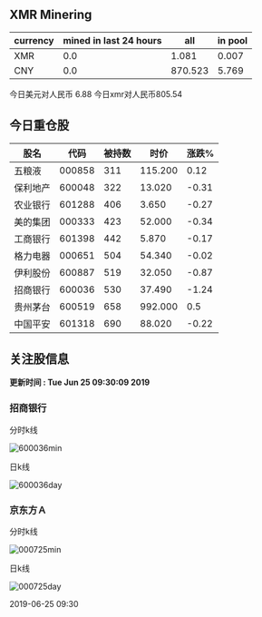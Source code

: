 ## XMR Minering

|currency|mined in last 24 hours|all|in pool|
|---|---|---|---|
|XMR|0.0|1.081|0.007|
|CNY|0.0|870.523|5.769|

今日美元对人民币 6.88	今日xmr对人民币805.54


## 今日重仓股 

|股名|代码|被持数|时价|涨跌%|
|---|---|---|---|---|
|五粮液|000858|311|115.200|0.12|
|保利地产|600048|322|13.020|-0.31|
|农业银行|601288|406|3.650|-0.27|
|美的集团|000333|423|52.000|-0.34|
|工商银行|601398|442|5.870|-0.17|
|格力电器|000651|504|54.340|-0.02|
|伊利股份|600887|519|32.050|-0.87|
|招商银行|600036|530|37.490|-1.24|
|贵州茅台|600519|658|992.000|0.5|
|中国平安|601318|690|88.020|-0.22|

## 关注股信息
**更新时间 : Tue Jun 25 09:30:09 2019**
### 招商银行 
分时k线

![600036min](http://image.sinajs.cn/newchart/min/n/sh600036.gif)

日k线

![600036day](http://image.sinajs.cn/newchart/daily/n/sh600036.gif)

### 京东方Ａ 
分时k线

![000725min](http://image.sinajs.cn/newchart/min/n/sz000725.gif)

日k线

![000725day](http://image.sinajs.cn/newchart/daily/n/sz000725.gif)

2019-06-25 09:30